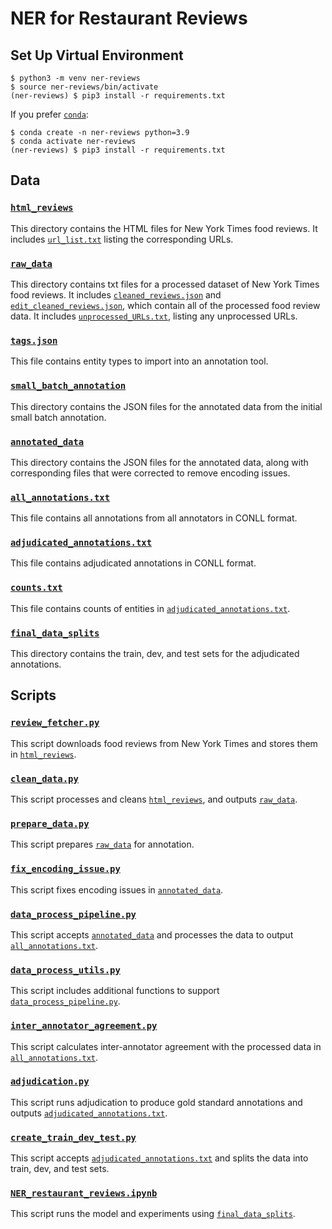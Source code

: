 # NER for Restaurant Reviews

## Set Up Virtual Environment

```commandline
$ python3 -m venv ner-reviews
$ source ner-reviews/bin/activate
(ner-reviews) $ pip3 install -r requirements.txt
```
If you prefer [`conda`](https://docs.conda.io/en/latest/miniconda.html): 
```commandline
$ conda create -n ner-reviews python=3.9
$ conda activate ner-reviews
(ner-reviews) $ pip3 install -r requirements.txt
```

## Data

### [`html_reviews`](data/html_reviews)
This directory contains the HTML files for New York Times food reviews.
It includes [`url_list.txt`](data/html_reviews/url_list.txt) listing the corresponding URLs.

### [`raw_data`](data/raw_data)
This directory contains txt files for a processed dataset of New York Times food reviews.
It includes [`cleaned_reviews.json`](data/raw_data/cleaned_reviews.json) and [`edit_cleaned_reviews.json`](data/raw_data/edit_cleaned_reviews.json), which contain all of the processed food review data.
It includes [`unprocessed_URLs.txt`](data/raw_data/unprocessed_URLs.txt), listing any unprocessed URLs.

### [`tags.json`](data/tags.json)
This file contains entity types to import into an annotation tool.

### [`small_batch_annotation`](data/small_batch_annotation)
This directory contains the JSON files for the annotated data from the initial small batch annotation.

### [`annotated_data`](data/annotated_data)
This directory contains the JSON files for the annotated data, along with corresponding files that were corrected to remove encoding issues.

### [`all_annotations.txt`](data/all_annotations.txt)
This file contains all annotations from all annotators in CONLL format.

### [`adjudicated_annotations.txt`](data/adjudicated_annotations.txt)
This file contains adjudicated annotations in CONLL format.

### [`counts.txt`](data/counts.txt)
This file contains counts of entities in [`adjudicated_annotations.txt`](data/adjudicated_annotations.txt).

### [`final_data_splits`](data/final_data_splits)
This directory contains the train, dev, and test sets for the adjudicated annotations.


## Scripts 

### [`review_fetcher.py`](src/data_scraping/review_fetcher.py)
This script downloads food reviews from New York Times and stores them in [`html_reviews`](data/html_reviews).

### [`clean_data.py`](src/data_scraping/clean_data.py)
This script processes and cleans [`html_reviews`](data/html_reviews), and outputs [`raw_data`](data/raw_data).

### [`prepare_data.py`](src/data_scraping/prepare_data.py)
This script prepares [`raw_data`](data/raw_data) for annotation.

### [`fix_encoding_issue.py`](src/fix_encoding_issue.py)
This script fixes encoding issues in [`annotated_data`](data/annotated_data).

### [`data_process_pipeline.py`](src/data_process_pipeline.py)
This script accepts [`annotated_data`](data/annotated_data) and processes the data to output [`all_annotations.txt`](data/all_annotations.txt).

### [`data_process_utils.py`](src/data_process_utils.py)
This script includes additional functions to support [`data_process_pipeline.py`](src/data_process_pipeline.py).

### [`inter_annotator_agreement.py`](src/inter_annotator_agreement.py)
This script calculates inter-annotator agreement with the processed data in [`all_annotations.txt`](data/all_annotations.txt).

### [`adjudication.py`](src/adjudication.py)
This script runs adjudication to produce gold standard annotations and outputs [`adjudicated_annotations.txt`](data/adjudicated_annotations.txt).

### [`create_train_dev_test.py`](src/create_train_dev_test.py)
This script accepts [`adjudicated_annotations.txt`](data/adjudicated_annotations.txt) and splits the data into train, dev, and test sets.

### [`NER_restaurant_reviews.ipynb`](src/NER_restaurant_reviews.ipynb)
This script runs the model and experiments using [`final_data_splits`](data/final_data_splits).
